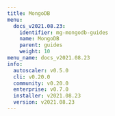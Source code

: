 ```yaml
---
title: MongoDB
menu:
  docs_v2021.08.23:
    identifier: mg-mongodb-guides
    name: MongoDB
    parent: guides
    weight: 10
menu_name: docs_v2021.08.23
info:
  autoscaler: v0.5.0
  cli: v0.20.0
  community: v0.20.0
  enterprise: v0.7.0
  installer: v2021.08.23
  version: v2021.08.23
---
```


